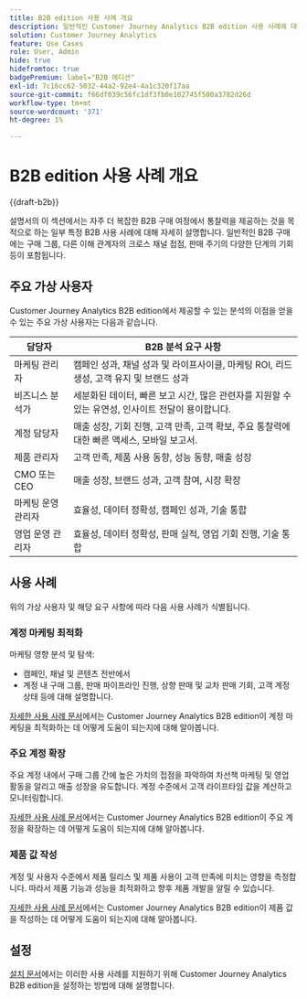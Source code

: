 ```yaml
---
title: B2B edition 사용 사례 개요
description: 일반적인 Customer Journey Analytics B2B edition 사용 사례에 대해 알아봅니다
solution: Customer Journey Analytics
feature: Use Cases
role: User, Admin
hide: true
hidefromtoc: true
badgePremium: label="B2B 에디션"
exl-id: 7c16cc62-5032-44a2-92e4-4a1c320f17aa
source-git-commit: f66df039c56fc1df3fb0e102745f500a3782d26d
workflow-type: tm+mt
source-wordcount: '371'
ht-degree: 1%

---
```


# B2B edition 사용 사례 개요

{{draft-b2b}}

설명서의 이 섹션에서는 자주 더 복잡한 B2B 구매 여정에서 통찰력을 제공하는 것을 목적으로 하는 일부 특정 B2B 사용 사례에 대해 자세히 설명합니다. 일반적인 B2B 구매에는 구매 그룹, 다른 이해 관계자의 크로스 채널 접점, 판매 주기의 다양한 단계의 기회 등이 포함됩니다.


## 주요 가상 사용자

Customer Journey Analytics B2B edition에서 제공할 수 있는 분석의 이점을 얻을 수 있는 주요 가상 사용자는 다음과 같습니다.

| 담당자 | B2B 분석 요구 사항 |
|---|---|
| 마케팅 관리자 | 캠페인 성과, 채널 성과 및 라이프사이클, 마케팅 ROI, 리드 생성, 고객 유지 및 브랜드 성과 |
| 비즈니스 분석가 | 세분화된 데이터, 빠른 보고 시간, 많은 관련자를 지원할 수 있는 유연성, 인사이트 전달이 용이합니다. |
| 계정 담당자 | 매출 성장, 기회 진행, 고객 만족, 고객 확보, 주요 통찰력에 대한 빠른 액세스, 모바일 보고서. |
| 제품 관리자 | 고객 만족, 제품 사용 동향, 성능 동향, 매출 성장 |
| CMO 또는 CEO | 매출 성장, 브랜드 성과, 고객 참여, 시장 확장 |
| 마케팅 운영 관리자 | 효율성, 데이터 정확성, 캠페인 성과, 기술 통합 |
| 영업 운영 관리자 | 효율성, 데이터 정확성, 판매 실적, 영업 기회 진행, 기술 통합 |


## 사용 사례

위의 가상 사용자 및 해당 요구 사항에 따라 다음 사용 사례가 식별됩니다.

### 계정 마케팅 최적화

마케팅 영향 분석 및 탐색:

- 캠페인, 채널 및 콘텐츠 전반에서
- 계정 내 구매 그룹, 판매 파이프라인 진행, 상향 판매 및 교차 판매 기회, 고객 계정 상태 등에 대해 설명합니다.

[자세한 사용 사례 문서](optimize-account-marketing.md)에서는 Customer Journey Analytics B2B edition이 계정 마케팅을 최적화하는 데 어떻게 도움이 되는지에 대해 알아봅니다.

### 주요 계정 확장

주요 계정 내에서 구매 그룹 간에 높은 가치의 접점을 파악하여 차선책 마케팅 및 영업 활동을 알리고 매출 성장을 유도합니다. 계정 수준에서 고객 라이프타임 값을 계산하고 모니터링합니다.

[자세한 사용 사례 문서](grow-key-accounts.md)에서는 Customer Journey Analytics B2B edition이 주요 계정을 확장하는 데 어떻게 도움이 되는지에 대해 알아봅니다.

### 제품 값 작성

계정 및 사용자 수준에서 제품 릴리스 및 제품 사용이 고객 만족에 미치는 영향을 측정합니다. 따라서 제품 기능과 성능을 최적화하고 향후 제품 개발을 알릴 수 있습니다.

[자세한 사용 사례 문서](build-product-value.md)에서는 Customer Journey Analytics B2B edition이 제품 값을 작성하는 데 어떻게 도움이 되는지에 대해 알아봅니다.


## 설정

[설치 문서](setup.md)에서는 이러한 사용 사례를 지원하기 위해 Customer Journey Analytics B2B edition을 설정하는 방법에 대해 설명합니다.
